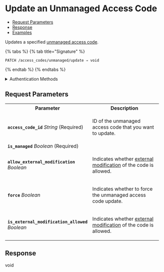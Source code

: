 # Update an Unmanaged Access Code

- [Request Parameters](./#request-parameters)
- [Response](./#response)
- [Examples](./#examples)

Updates a specified [unmanaged access code](https://docs.seam.co/latest/capability-guides/smart-locks/access-codes/migrating-existing-access-codes).

{% tabs %}
{% tab title="Signature" %}
```
PATCH /access_codes/unmanaged/update ⇒ void
```
{% endtab %}
{% endtabs %}

<details>

<summary>Authentication Methods</summary>

- API key
- Client session token
- Personal access token
  <br>Must also include the `seam-workspace` header in the request.

To learn more, see [Authentication](https://docs.seam.co/latest/api/authentication).
</details>

## Request Parameters

<table>
<tr><th style="width:25%">Parameter</th><th>Description</th></tr>
<tr><td><strong><code>access_code_id</code></strong> <i>String</i> (Required)</td>
<td>

ID of the unmanaged access code that you want to update.
</td></tr>
<tr><td><strong><code>is_managed</code></strong> <i>Boolean</i> (Required)</td>
<td>
</td></tr>
<tr><td><strong><code>allow_external_modification</code></strong> <i>Boolean</i></td>
<td>

Indicates whether [external modification](https://docs.seam.co/latest/capability-guides/smart-locks/access-codes#external-modification) of the code is allowed.
</td></tr>
<tr><td><strong><code>force</code></strong> <i>Boolean</i></td>
<td>

Indicates whether to force the unmanaged access code update.
</td></tr>
<tr><td><strong><code>is_external_modification_allowed</code></strong> <i>Boolean</i></td>
<td>

Indicates whether [external modification](https://docs.seam.co/latest/capability-guides/smart-locks/access-codes#external-modification) of the code is allowed.
</td></tr>
</table>

## Response

void
